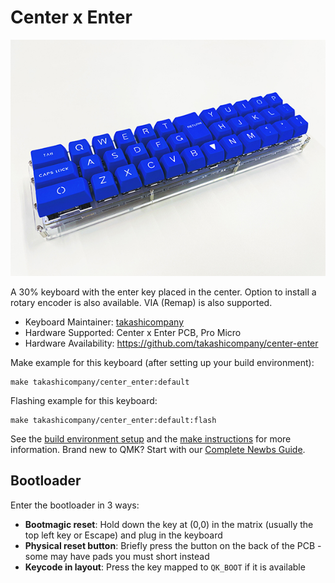 # Center x Enter

![image](https://raw.githubusercontent.com/takashicompany/center-enter/master/images/qmk.jpg)

A 30% keyboard with the enter key placed in the center.
Option to install a rotary encoder is also available.
VIA (Remap) is also supported.

* Keyboard Maintainer: [takashicompany](https://github.com/takashicompany)
* Hardware Supported: Center x Enter PCB, Pro Micro
* Hardware Availability: https://github.com/takashicompany/center-enter

Make example for this keyboard (after setting up your build environment):

    make takashicompany/center_enter:default

Flashing example for this keyboard:

    make takashicompany/center_enter:default:flash

See the [build environment setup](https://docs.qmk.fm/#/getting_started_build_tools) and the [make instructions](https://docs.qmk.fm/#/getting_started_make_guide) for more information. Brand new to QMK? Start with our [Complete Newbs Guide](https://docs.qmk.fm/#/newbs).

## Bootloader

Enter the bootloader in 3 ways:

* **Bootmagic reset**: Hold down the key at (0,0) in the matrix (usually the top left key or Escape) and plug in the keyboard
* **Physical reset button**: Briefly press the button on the back of the PCB - some may have pads you must short instead
* **Keycode in layout**: Press the key mapped to `QK_BOOT` if it is available

